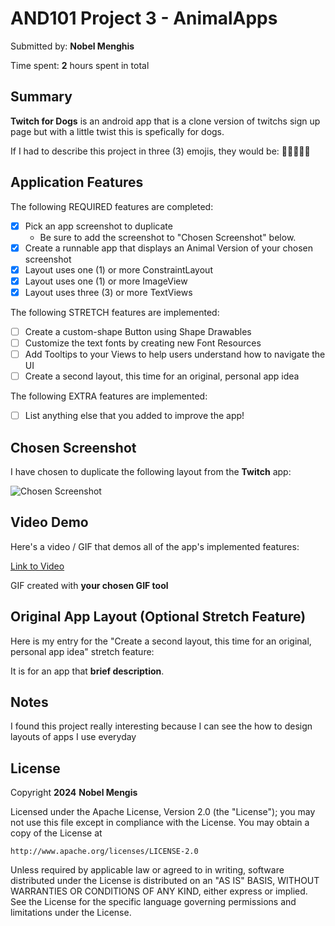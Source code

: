 # AND101 Project 3 - AnimalApps

Submitted by: **Nobel Menghis**

Time spent: **2** hours spent in total

## Summary

**Twitch for Dogs** is an android app that is a clone version of twitchs sign up page but with a little twist this is spefically for dogs. 

If I had to describe this project in three (3) emojis, they would be: **🧑🏾‍💻😁✅**

## Application Features

<!-- (This is a comment) Please be sure to change the [ ] to [x] for any features you completed.  If a feature is not checked [x], you might miss the points for that item! -->

The following REQUIRED features are completed:

- [x] Pick an app screenshot to duplicate
  - Be sure to add the screenshot to "Chosen Screenshot" below.
- [x] Create a runnable app that displays an Animal Version of your chosen screenshot
- [x] Layout uses one (1) or more ConstraintLayout
- [x] Layout uses one (1) or more ImageView
- [x] Layout uses three (3) or more TextViews

The following STRETCH features are implemented:

- [ ] Create a custom-shape Button using Shape Drawables
- [ ] Customize the text fonts by creating new Font Resources
- [ ] Add Tooltips to your Views to help users understand how to navigate the UI
- [ ] Create a second layout, this time for an original, personal app idea

The following EXTRA features are implemented:

- [ ] List anything else that you added to improve the app!

## Chosen Screenshot

I have chosen to duplicate the following layout from the **Twitch** app:

<img src='https://designvault.io/shot/1828-0901232058/' title='Chosen Screenshot' width='' alt='Chosen Screenshot' />

## Video Demo

Here's a video / GIF that demos all of the app's implemented features:

[Link to Video ](https://www.loom.com/share/346e755884b345a59a00d783aa057212)


GIF created with **your chosen GIF tool**

<!-- Recommended tools:
- [Kap](https://getkap.co/) for macOS
- [ScreenToGif](https://www.screentogif.com/) for Windows
- [peek](https://github.com/phw/peek) for Linux. -->

## Original App Layout (Optional Stretch Feature)

Here is my entry for the "Create a second layout, this time for an original, personal app idea" stretch feature:

It is for an app that **brief description**.



## Notes

I found this project really interesting because I can see the how to design layouts of apps I use everyday

## License

Copyright **2024** **Nobel Mengis**

Licensed under the Apache License, Version 2.0 (the "License");
you may not use this file except in compliance with the License.
You may obtain a copy of the License at

    http://www.apache.org/licenses/LICENSE-2.0

Unless required by applicable law or agreed to in writing, software
distributed under the License is distributed on an "AS IS" BASIS,
WITHOUT WARRANTIES OR CONDITIONS OF ANY KIND, either express or implied.
See the License for the specific language governing permissions and
limitations under the License.
